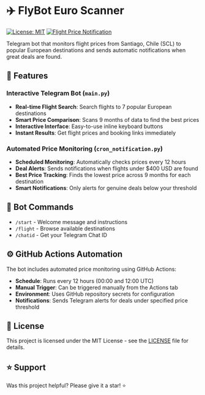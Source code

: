 # ✈️ FlyBot Euro Scanner

[![License: MIT](https://img.shields.io/badge/License-MIT-yellow.svg)](https://opensource.org/licenses/MIT)
[![Flight Price Notification](https://github.com/felipetodev/flybot-euro-scanner/actions/workflows/flight-price-notification.yml/badge.svg)](https://github.com/felipetodev/flybot-euro-scanner/actions/workflows/flight-price-notification.yml)

Telegram bot that monitors flight prices from Santiago, Chile (SCL) to popular European destinations and sends automatic notifications when great deals are found.

## 🚀 Features

### Interactive Telegram Bot (`main.py`)
- **Real-time Flight Search**: Search flights to 7 popular European destinations
- **Smart Price Comparison**: Scans 9 months of data to find the best prices
- **Interactive Interface**: Easy-to-use inline keyboard buttons
- **Instant Results**: Get flight prices and booking links immediately

### Automated Price Monitoring (`cron_notification.py`)
- **Scheduled Monitoring**: Automatically checks prices every 12 hours
- **Deal Alerts**: Sends notifications when flights under $400 USD are found
- **Best Price Tracking**: Finds the lowest price across 9 months for each destination
- **Smart Notifications**: Only alerts for genuine deals below your threshold

## 🤖 Bot Commands

- `/start` - Welcome message and instructions
- `/flight` - Browse available destinations
- `/chatid` - Get your Telegram Chat ID

## ⚙️ GitHub Actions Automation

The bot includes automated price monitoring using GitHub Actions:

- **Schedule**: Runs every 12 hours (00:00 and 12:00 UTC)
- **Manual Trigger**: Can be triggered manually from the Actions tab
- **Environment**: Uses GitHub repository secrets for configuration
- **Notifications**: Sends Telegram alerts for deals under specified price threshold

## 📄 License

This project is licensed under the MIT License - see the [LICENSE](LICENSE) file for details.

## ⭐ Support

Was this project helpful? Please give it a star! ⭐
